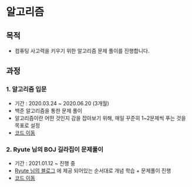 # 알고리즘

## 목적

- 컴퓨팅 사고력을 키우기 위한 알고리즘 문제 풀이를 진행합니다.


## 과정

### 1. 알고리즘 입문
- 기간 : 2020.03.24 ~ 2020.06.20 (3개월)
- 백준 알고리즘을 통한 문제 풀이
- 알고리즘이란 어떤 것인지 감을 잡아보기 위해, 매일 꾸준히 1~2문제씩 푸는 것을 목표로 설정
- [코드 이동](src)

### 2. Ryute 님의 BOJ 길라집이 문제풀이
- 기간 : 2021.01.12 ~ 진행 중
- [Ryute 님의 블로그]() 에 제공 되어있는 순서대로 개념 학습 + 문제풀이 진행
- [코드 이동](algorithm_from_2021/src/main/kotlin/ryute_tistory_com_33)